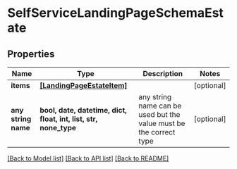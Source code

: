 # SelfServiceLandingPageSchemaEstate


## Properties
Name | Type | Description | Notes
------------ | ------------- | ------------- | -------------
**items** | [**[LandingPageEstateItem]**](LandingPageEstateItem.md) |  | [optional] 
**any string name** | **bool, date, datetime, dict, float, int, list, str, none_type** | any string name can be used but the value must be the correct type | [optional]

[[Back to Model list]](../README.md#documentation-for-models) [[Back to API list]](../README.md#documentation-for-api-endpoints) [[Back to README]](../README.md)


